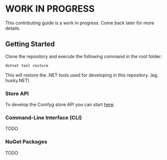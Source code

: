 # WORK IN PROGRESS

This contributing guide is a work in progress. Come back later for more details.

## Getting Started

Clone the repository and execute the following command in the root folder:

```shell
dotnet tool restore
```

This will restore the .NET tools used for developing in this repository. (eg. husky.NET)

### Store API

To develop the Comfyg store API you can start [here](packages/Store/Comfyg.Store.Api/README.md).

### Command-Line Interface (CLI)

TODO

### NuGet Packages

TODO
